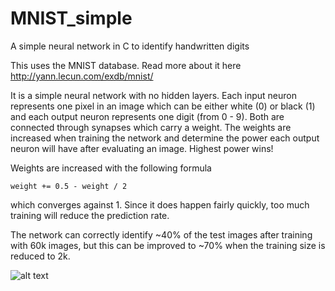 # MNIST_simple
A simple neural network in C to identify handwritten digits

This uses the MNIST database. Read more about it here http://yann.lecun.com/exdb/mnist/

It is a simple neural network with no hidden layers. Each input neuron represents one pixel in an image
which can be either white (0) or black (1) and each output neuron represents one digit (from 0 - 9).
Both are connected through synapses which carry a weight. The weights are increased when training the network
and determine the power each output neuron will have after evaluating an image. Highest power wins!

Weights are increased with the following formula

```
weight += 0.5 - weight / 2
```
which converges against 1. Since it does happen fairly quickly, too much training will reduce the prediction rate.

The network can correctly identify ~40% of the test images after training with 60k images, but this can be improved to ~70%
when the training size is reduced to 2k.

![alt text](https://i.imgur.com/tI9dUo4.png)
